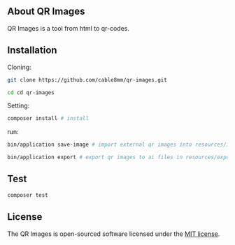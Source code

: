 ## About QR Images

QR Images is a tool from html to qr-codes.

## Installation

Cloning:

```sh
git clone https://github.com/cable8mm/qr-images.git

cd cd qr-images
```

Setting:

```sh
composer install # install
```

run:

```sh
bin/application save-image # import external qr images into resources/images folder

bin/application export # export qr images to ai files in resources/export folder
```

## Test

```sh
composer test
```

## License

The QR Images is open-sourced software licensed under the [MIT license](http://opensource.org/licenses/MIT).
